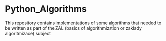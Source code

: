 # Python_Algorithms
This repository contains implementations of some algorithms that needed to be written as part of the ZAL (basics of algorithmization or zaklady algoritmizace) subject 
